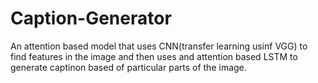 # Caption-Generator
An attention based model that uses CNN(transfer learning usinf VGG) to find features in the image and then uses and attention based LSTM to generate captinon based of particular parts of the image.
